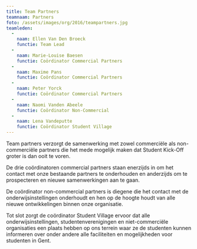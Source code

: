 ```yaml
---
title: Team Partners
teamnaam: Partners
foto: /assets/images/org/2016/teampartners.jpg
teamleden:
  -
    naam: Ellen Van Den Broeck
    functie: Team Lead
  -
    naam: Marie-Louise Baesen
    functie: Coördinator Commercial Partners
  -
    naam: Maxime Pans
    functie: Coördinator Commercial Partners
  -
    naam: Peter Yorck
    functie: Coördinator Commercial Partners
  -
    naam: Naomi Vanden Abeele
    functie: Coördinator Non-Commercial
  -
    naam: Lena Vandeputte
    functie: Coördinator Student Village
---
```


Team partners verzorgt de samenwerking met zowel commerciële als non-commerciële partners die het mede mogelijk maken dat Student Kick-Off groter is dan ooit te voren.


De drie coördinatoren commercial partners staan enerzijds in om het contact met onze bestaande partners te onderhouden en anderzijds om te prospecteren en nieuwe samenwerkingen aan te gaan.


De coördinator non-commercial partners is diegene die het contact met de onderwijsinstellingen onderhoudt en hen op de hoogte houdt van alle nieuwe ontwikkelingen binnen onze organisatie.


Tot slot zorgt de coördinator Student Village ervoor dat alle onderwijsinstellingen, studentenverenigingen en niet-commerciële organisaties een plaats hebben op ons terrein waar ze de studenten kunnen informeren over onder andere alle faciliteiten en mogelijkheden voor studenten in Gent.
